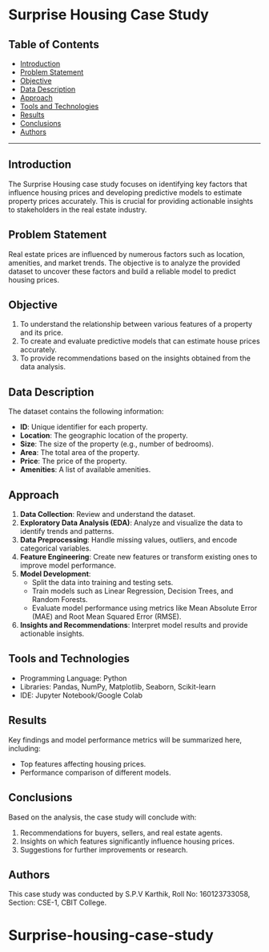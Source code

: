 # Surprise Housing Case Study

## Table of Contents
- [Introduction](#introduction)
- [Problem Statement](#problem-statement)
- [Objective](#objective)
- [Data Description](#data-description)
- [Approach](#approach)
- [Tools and Technologies](#tools-and-technologies)
- [Results](#results)
- [Conclusions](#conclusions)
- [Authors](#authors)

---

## Introduction
The Surprise Housing case study focuses on identifying key factors that influence housing prices and developing predictive models to estimate property prices accurately. This is crucial for providing actionable insights to stakeholders in the real estate industry.

## Problem Statement
Real estate prices are influenced by numerous factors such as location, amenities, and market trends. The objective is to analyze the provided dataset to uncover these factors and build a reliable model to predict housing prices.

## Objective
1. To understand the relationship between various features of a property and its price.
2. To create and evaluate predictive models that can estimate house prices accurately.
3. To provide recommendations based on the insights obtained from the data analysis.

## Data Description
The dataset contains the following information:
- **ID**: Unique identifier for each property.
- **Location**: The geographic location of the property.
- **Size**: The size of the property (e.g., number of bedrooms).
- **Area**: The total area of the property.
- **Price**: The price of the property.
- **Amenities**: A list of available amenities.

## Approach
1. **Data Collection**: Review and understand the dataset.
2. **Exploratory Data Analysis (EDA)**: Analyze and visualize the data to identify trends and patterns.
3. **Data Preprocessing**: Handle missing values, outliers, and encode categorical variables.
4. **Feature Engineering**: Create new features or transform existing ones to improve model performance.
5. **Model Development**:
   - Split the data into training and testing sets.
   - Train models such as Linear Regression, Decision Trees, and Random Forests.
   - Evaluate model performance using metrics like Mean Absolute Error (MAE) and Root Mean Squared Error (RMSE).
6. **Insights and Recommendations**: Interpret model results and provide actionable insights.

## Tools and Technologies
- Programming Language: Python
- Libraries: Pandas, NumPy, Matplotlib, Seaborn, Scikit-learn
- IDE: Jupyter Notebook/Google Colab

## Results
Key findings and model performance metrics will be summarized here, including:
- Top features affecting housing prices.
- Performance comparison of different models.

## Conclusions
Based on the analysis, the case study will conclude with:
1. Recommendations for buyers, sellers, and real estate agents.
2. Insights on which features significantly influence housing prices.
3. Suggestions for further improvements or research.

## Authors
This case study was conducted by S.P.V Karthik, Roll No: 160123733058, Section: CSE-1, CBIT College.

# Surprise-housing-case-study
